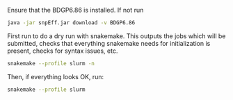 Ensure that the BDGP6.86 is installed.
If not run 
```bash
java -jar snpEff.jar download -v BDGP6.86
```

First run to do a dry run with snakemake. This outputs the jobs which will be submitted, checks that everything snakemake needs for initialization is present, checks for syntax issues, etc.
```bash
snakemake --profile slurm -n
```

Then, if everything looks OK, run:
```bash
snakemake --profile slurm
```